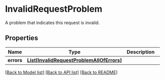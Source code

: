 # InvalidRequestProblem

A problem that indicates this request is invalid.

## Properties
Name | Type | Description | Notes
------------ | ------------- | ------------- | -------------
**errors** | [**List[InvalidRequestProblemAllOfErrors]**](InvalidRequestProblemAllOfErrors.md) |  | [optional] 

[[Back to Model list]](../README.md#documentation-for-models) [[Back to API list]](../README.md#documentation-for-api-endpoints) [[Back to README]](../README.md)


